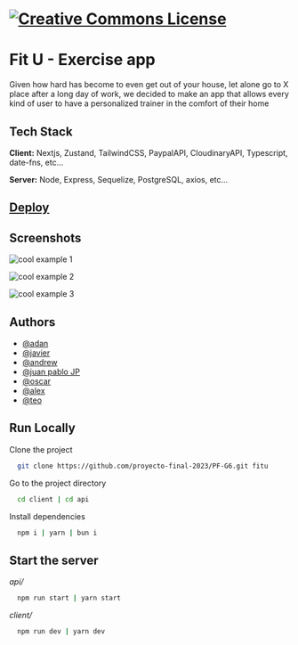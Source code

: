 # [![Creative Commons License](https://creativecommons.org/images/deed/svg/cc_white.svg)](https://creativecommons.org/licenses/by-nc-nd/4.0/legalcode)

# Fit U - Exercise app

Given how hard has become to even get out of your house, let alone go to X place after a long day of work, we decided to make an app that allows every kind of user to have a personalized trainer in the comfort of their home

## Tech Stack

**Client:** Nextjs, Zustand, TailwindCSS, PaypalAPI, CloudinaryAPI, Typescript, date-fns, etc...

**Server:** Node, Express, Sequelize, PostgreSQL, axios, etc...

## [Deploy](https://final-henry-g6.netlify.app/)

## Screenshots

![cool example 1](https://i.ibb.co/kSNZ7dw/app3.png)

![cool example 2](https://i.ibb.co/VvfwGt6/app2.png)

![cool example 3](https://i.ibb.co/R3pR7C7/app1.png)

## Authors

- [@adan](https://github.com/Hachikoi-the-creator)
- [@javier](https://github.com/JavGarb)
- [@andrew](https://github.com/AndrewVel)
- [@juan pablo JP](https://github.com/jpquinteros)
- [@oscar](https://github.com/OssFit)
- [@alex](https://github.com/alexsilverr)
- [@teo](https://github.com/TeoG1menez)

## Run Locally

Clone the project

```bash
  git clone https://github.com/proyecto-final-2023/PF-G6.git fitu
```

Go to the project directory

```bash
  cd client | cd api
```

Install dependencies

```bash
  npm i | yarn | bun i
```

## Start the server

_api/_

```bash
  npm run start | yarn start
```

_client/_

```bash
  npm run dev | yarn dev
```
